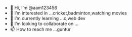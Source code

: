 - 👋 Hi, I’m @aam123456
- 👀 I’m interested in ...cricket,badminton,watching movies
- 🌱 I’m currently learning ...c,web dev
- 💞️ I’m looking to collaborate on ...
- 📫 How to reach me ...guntur


<!---
aam123456/aam123456 is a ✨ special ✨ repository because its `README.md` (this file) appears on your GitHub profile.
You can click the Preview link to take a look at your changes.
--->
